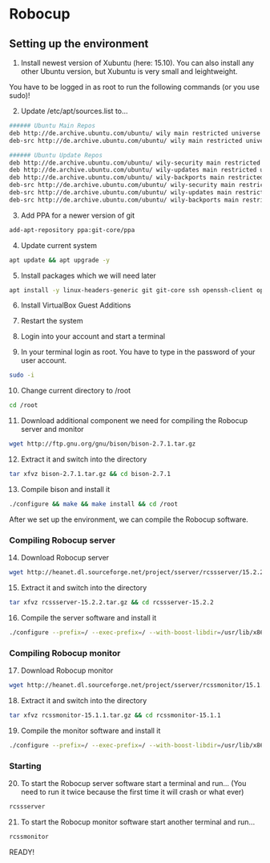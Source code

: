 # Robocup

## Setting up the environment
1. Install newest version of Xubuntu (here: 15.10). You can also install any other Ubuntu version, but Xubuntu is very small and leightweight.


You have to be logged in as root to run the following commands (or you use sudo)!


2. Update /etc/apt/sources.list to...
```bash
###### Ubuntu Main Repos
deb http://de.archive.ubuntu.com/ubuntu/ wily main restricted universe multiverse
deb-src http://de.archive.ubuntu.com/ubuntu/ wily main restricted universe multiverse

###### Ubuntu Update Repos
deb http://de.archive.ubuntu.com/ubuntu/ wily-security main restricted universe multiverse
deb http://de.archive.ubuntu.com/ubuntu/ wily-updates main restricted universe multiverse
deb http://de.archive.ubuntu.com/ubuntu/ wily-backports main restricted universe multiverse
deb-src http://de.archive.ubuntu.com/ubuntu/ wily-security main restricted universe multiverse
deb-src http://de.archive.ubuntu.com/ubuntu/ wily-updates main restricted universe multiverse
deb-src http://de.archive.ubuntu.com/ubuntu/ wily-backports main restricted universe multiverse
```

3. Add PPA for a newer version of git
```bash
add-apt-repository ppa:git-core/ppa
```

4. Update current system
```bash
apt update && apt upgrade -y
```

5. Install packages which we will need later
```bash
apt install -y linux-headers-generic git git-core ssh openssh-client openssh-server flex libboost-all-dev gcc g++ make build-essential libpng-dev python-gobject-dev libfontconfig1-dev libfreetype6-dev libxrender-dev libxi-dev libxt-dev libaudio-dev libqt4-dev
```

6. Install VirtualBox Guest Additions

7. Restart the system

8. Login into your account and start a terminal

9. In your terminal login as root. You have to type in the password of your user account.
```bash
sudo -i
```

10. Change current directory to /root
```bash
cd /root
```

11. Download additional component we need for compiling the Robocup server and monitor
```bash
wget http://ftp.gnu.org/gnu/bison/bison-2.7.1.tar.gz
```

12. Extract it and switch into the directory
```bash
tar xfvz bison-2.7.1.tar.gz && cd bison-2.7.1
```

13. Compile bison and install it
```bash
./configure && make && make install && cd /root
```

After we set up the environment, we can compile the Robocup software.

### Compiling Robocup server
14. Download Robocup server
```bash
wget http://heanet.dl.sourceforge.net/project/sserver/rcssserver/15.2.2/rcssserver-15.2.2.tar.gz
```

15. Extract it and switch into the directory
```bash
tar xfvz rcssserver-15.2.2.tar.gz && cd rcssserver-15.2.2
```

16. Compile the server software and install it
```bash
./configure --prefix=/ --exec-prefix=/ --with-boost-libdir=/usr/lib/x86_64-linux-gnu/ && make && make install && cd /root
```

### Compiling Robocup monitor
17. Download Robocup monitor
```bash
wget http://heanet.dl.sourceforge.net/project/sserver/rcssmonitor/15.1.1/rcssmonitor-15.1.1.tar.gz
```

18. Extract it and switch into the directory
```bash
tar xfvz rcssmonitor-15.1.1.tar.gz && cd rcssmonitor-15.1.1
```

19. Compile the monitor software and install it
```bash
./configure --prefix=/ --exec-prefix=/ --with-boost-libdir=/usr/lib/x86_64-linux-gnu/ && make && make install && cd /root
```

### Starting
20. To start the Robocup server software start a terminal and run... (You need to run it twice because the first time it will crash or what ever)
```bash
rcssserver
```

21. To start the Robocup monitor software start another terminal and run...
```bash
rcssmonitor
```

READY!
